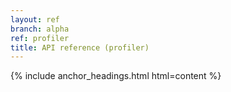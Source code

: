 ```yaml
---
layout: ref
branch: alpha
ref: profiler
title: API reference (profiler)
---
```

{% include anchor_headings.html html=content %}